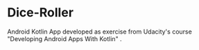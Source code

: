 # Dice-Roller
Android Kotlin App developed as exercise from Udacity's course "Developing Android Apps With Kotlin" .
